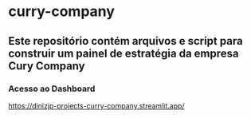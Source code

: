 # curry-company
## Este repositório contém arquivos e script para construir um painel de estratégia da empresa Cury Company 

### Acesso ao Dashboard
https://dinizjp-projects-curry-company.streamlit.app/
